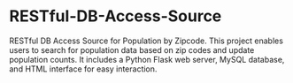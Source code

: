 # RESTful-DB-Access-Source
RESTful DB Access Source for Population by Zipcode. This project enables users to search for population data based on zip codes and update population counts. It includes a Python Flask web server, MySQL database, and HTML interface for easy interaction.
